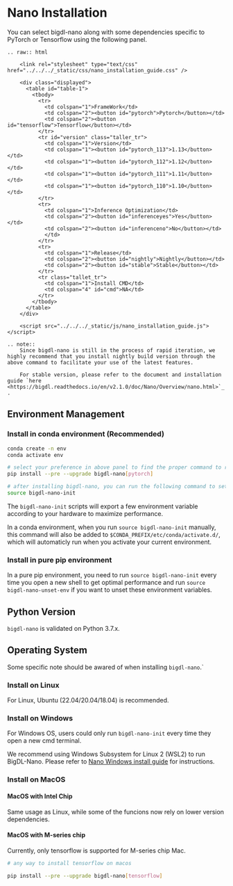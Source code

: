# Nano Installation

You can select bigdl-nano along with some dependencies specific to PyTorch or Tensorflow using the following panel.

```eval_rst
.. raw:: html

    <link rel="stylesheet" type="text/css" href="../../../_static/css/nano_installation_guide.css" />

    <div class="displayed">
      <table id="table-1">
        <tbody>
          <tr>
            <td colspan="1">FrameWork</td>
            <td colspan="2"><button id="pytorch">Pytorch</button></td>
            <td colspan="2"><button id="tensorflow">Tensorflow</button></td>
          </tr>
          <tr id="version" class="taller_tr">
            <td colspan="1">Version</td>
            <td colspan="1"><button id="pytorch_113">1.13</button></td>
            <td colspan="1"><button id="pytorch_112">1.12</button></td>
            <td colspan="1"><button id="pytorch_111">1.11</button></td>
            <td colspan="1"><button id="pytorch_110">1.10</button></td>
          </tr>
          <tr>
            <td colspan="1">Inference Optimization</td>
            <td colspan="2"><button id="inferenceyes">Yes</button></td>
            <td colspan="2"><button id="inferenceno">No</button></td>
            </td>
          </tr>
          <tr>
            <td colspan="1">Release</td>
            <td colspan="2"><button id="nightly">Nightly</button></td>
            <td colspan="2"><button id="stable">Stable</button></td>
          </tr>
          <tr class="tallet_tr">
            <td colspan="1">Install CMD</td>
            <td colspan="4" id="cmd">NA</td>
          </tr>
        </tbody>
      </table>
    </div>

    <script src="../../../_static/js/nano_installation_guide.js"></script>
```

```eval_rst
.. note::
    Since bigdl-nano is still in the process of rapid iteration, we highly recommend that you install nightly build version through the above command to facilitate your use of the latest features.

    For stable version, please refer to the document and installation guide `here <https://bigdl.readthedocs.io/en/v2.1.0/doc/Nano/Overview/nano.html>`_ .
```

## Environment Management
### Install in conda environment (Recommended)

```bash
conda create -n env
conda activate env

# select your preference in above panel to find the proper command to replace the below command, e.g.
pip install --pre --upgrade bigdl-nano[pytorch]

# after installing bigdl-nano, you can run the following command to setup a few environment variables.
source bigdl-nano-init
```

The `bigdl-nano-init` scripts will export a few environment variable according to your hardware to maximize performance.

In a conda environment, when you run `source bigdl-nano-init` manually, this command will also be added to `$CONDA_PREFIX/etc/conda/activate.d/`, which will automaticly run when you activate your current environment.


### Install in pure pip environment

In a pure pip environment, you need to run `source bigdl-nano-init` every time you open a new shell to get optimal performance and run `source bigdl-nano-unset-env` if you want to unset these environment variables.

## Python Version
`bigdl-nano` is validated on Python 3.7.x.


## Operating System
Some specific note should be awared of when installing `bigdl-nano`.`

### Install on Linux
For Linux, Ubuntu (22.04/20.04/18.04) is recommended.

### Install on Windows

For Windows OS, users could only run `bigdl-nano-init` every time they open a new cmd terminal.

We recommend using Windows Subsystem for Linux 2 (WSL2) to run BigDL-Nano. Please refer to [Nano Windows install guide](../Howto/windows_guide.md) for instructions.

### Install on MacOS
#### MacOS with Intel Chip
Same usage as Linux, while some of the funcions now rely on lower version dependencies.

#### MacOS with M-series chip
Currently, only tensorflow is supported for M-series chip Mac.
```bash
# any way to install tensorflow on macos

pip install --pre --upgrade bigdl-nano[tensorflow]
```